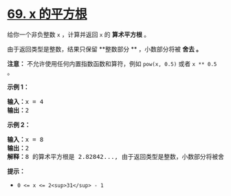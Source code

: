 # [69. x 的平方根 ](https://leetcode.cn/problems/sqrtx/)

给你一个非负整数 `x` ，计算并返回 `x` 的 **算术平方根** 。

由于返回类型是整数，结果只保留  **整数部分 ** ，小数部分将被 **舍去 。**

 **注意：** 不允许使用任何内置指数函数和算符，例如 `pow(x, 0.5)` 或者 `x ** 0.5` 。

**示例 1：**

<pre><strong>输入：</strong>x = 4
<strong>输出：</strong>2
</pre>

**示例 2：**

<pre><strong>输入：</strong>x = 8
<strong>输出：</strong>2
<strong>解释：</strong>8 的算术平方根是 2.82842..., 由于返回类型是整数，小数部分将被舍去。
</pre>

**提示：**

* `0 <= x <= 2<sup>31</sup> - 1`
